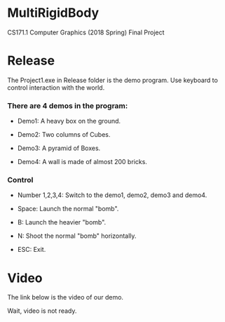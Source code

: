 # MultiRigidBody
CS171.1 Computer Graphics (2018 Spring) Final Project

# Release 
The Project1.exe in Release folder is the demo program. Use keyboard to control interaction with the world.

### There are 4 demos in the program:

* Demo1: A heavy box on the ground.

* Demo2: Two columns of Cubes.

* Demo3: A pyramid of Boxes.

* Demo4: A wall is made of almost 200 bricks.

### Control

* Number 1,2,3,4: Switch to the demo1, demo2, demo3 and demo4.

* Space: Launch the normal "bomb".

* B: Launch the heavier "bomb".

* N: Shoot the normal "bomb" horizontally.

* ESC: Exit.

# Video
The link below is the video of our demo.

Wait, video is not ready.
